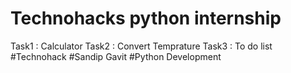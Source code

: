 # Technohacks python internship
Task1 : Calculator
Task2 : Convert Temprature
Task3 : To do list
 #Technohack     #Sandip Gavit        #Python Development
